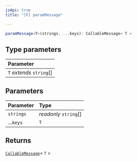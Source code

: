```yaml
---
jsApi: true
title: "[F] paramMessage"

---
```

```ts
paramMessage<T>(strings, ...keys): CallableMessage< T >
```

## Type parameters

| Parameter |
| :------ |
| `T` *extends* `string`[] |

## Parameters

| Parameter | Type |
| :------ | :------ |
| `strings` | *readonly* `string`[] |
| ...`keys` | `T` |

## Returns

[`CallableMessage`](Interface.CallableMessage.md)< `T` \>
